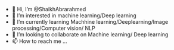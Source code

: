 - 👋 Hi, I’m @ShaikhAbrarahmed
- 👀 I’m interested in machine learning/Deep learning
- 🌱 I’m currently learning Machhine learning/Deeplearning/Image processing/Computer vision/ NLP
- 💞️ I’m looking to collaborate on Machine learning/ Deep learning
- 📫 How to reach me ...

<!---
ShaikhAbrarahmed/ShaikhAbrarahmed is a ✨ special ✨ repository because its `README.md` (this file) appears on your GitHub profile.
You can click the Preview link to take a look at your changes.
--->
